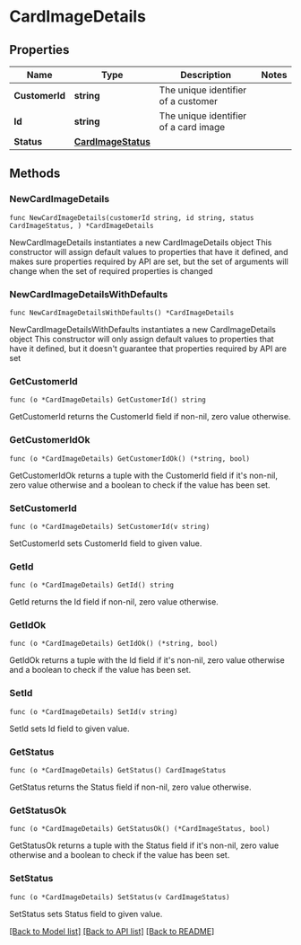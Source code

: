 # CardImageDetails

## Properties

Name | Type | Description | Notes
------------ | ------------- | ------------- | -------------
**CustomerId** | **string** | The unique identifier of a customer | 
**Id** | **string** | The unique identifier of a card image | 
**Status** | [**CardImageStatus**](CardImageStatus.md) |  | 

## Methods

### NewCardImageDetails

`func NewCardImageDetails(customerId string, id string, status CardImageStatus, ) *CardImageDetails`

NewCardImageDetails instantiates a new CardImageDetails object
This constructor will assign default values to properties that have it defined,
and makes sure properties required by API are set, but the set of arguments
will change when the set of required properties is changed

### NewCardImageDetailsWithDefaults

`func NewCardImageDetailsWithDefaults() *CardImageDetails`

NewCardImageDetailsWithDefaults instantiates a new CardImageDetails object
This constructor will only assign default values to properties that have it defined,
but it doesn't guarantee that properties required by API are set

### GetCustomerId

`func (o *CardImageDetails) GetCustomerId() string`

GetCustomerId returns the CustomerId field if non-nil, zero value otherwise.

### GetCustomerIdOk

`func (o *CardImageDetails) GetCustomerIdOk() (*string, bool)`

GetCustomerIdOk returns a tuple with the CustomerId field if it's non-nil, zero value otherwise
and a boolean to check if the value has been set.

### SetCustomerId

`func (o *CardImageDetails) SetCustomerId(v string)`

SetCustomerId sets CustomerId field to given value.


### GetId

`func (o *CardImageDetails) GetId() string`

GetId returns the Id field if non-nil, zero value otherwise.

### GetIdOk

`func (o *CardImageDetails) GetIdOk() (*string, bool)`

GetIdOk returns a tuple with the Id field if it's non-nil, zero value otherwise
and a boolean to check if the value has been set.

### SetId

`func (o *CardImageDetails) SetId(v string)`

SetId sets Id field to given value.


### GetStatus

`func (o *CardImageDetails) GetStatus() CardImageStatus`

GetStatus returns the Status field if non-nil, zero value otherwise.

### GetStatusOk

`func (o *CardImageDetails) GetStatusOk() (*CardImageStatus, bool)`

GetStatusOk returns a tuple with the Status field if it's non-nil, zero value otherwise
and a boolean to check if the value has been set.

### SetStatus

`func (o *CardImageDetails) SetStatus(v CardImageStatus)`

SetStatus sets Status field to given value.



[[Back to Model list]](../README.md#documentation-for-models) [[Back to API list]](../README.md#documentation-for-api-endpoints) [[Back to README]](../README.md)


